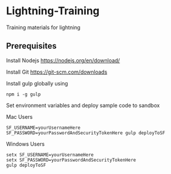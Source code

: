 # Lightning-Training
Training materials for lightning

## Prerequisites

Install Nodejs
https://nodejs.org/en/download/

Install Git
https://git-scm.com/downloads

Install gulp globally using 
``` 
npm i -g gulp 
```


Set environment variables and deploy sample code to sandbox

Mac Users
```
SF_USERNAME=yourUsernameHere SF_PASSWORD=yourPasswordAndSecurityTokenHere gulp deployToSF
```

Windows Users
```
setx SF_USERNAME=yourUsernameHere 
setx SF_PASSWORD=yourPasswordAndSecurityTokenHere 
gulp deployToSF
```
